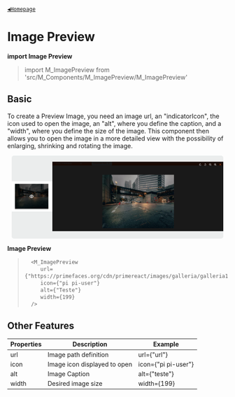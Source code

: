 [`◀️Homepage`](../../../README.md)

# **Image Preview**


**import Image Preview**
> import M_ImagePreview from 'src/M_Components/M_ImagePreview/M_ImagePreview'


## **Basic**
To create a Preview Image, you need an image url, an "indicatorIcon", the icon used to open the image, an "alt", where you define the caption, and a "width", where you define the size of the image. This component then allows you to open the image in a more detailed view with the possibility of enlarging, shrinking and rotating the image.

<div style="display: flex; justify-content: center; align-items: center; margin: 10px; background: #EBEDED; border-radius: 5px;">

![Alt text](../../../public/README/images/ImageView.png)

![Alt text](../../../public/README/images/ImagePreview.png)
    
</div>

**Image Preview**

>       <M_ImagePreview
>          url={"https://primefaces.org/cdn/primereact/images/galleria/galleria12.jpg"}
>          icon={"pi pi-user"}
>          alt={"Teste"}
>          width={199}
>       />


## **Other Features**

| Properties     | Description                                      | Example              |
| -------------- | ------------------------------------------------ | -------------------- |
| url            | Image path definition                            | url={"url"}          |
| icon           | Image icon displayed to open                     | icon={"pi pi-user"}  |
| alt            | Image Caption                                    | alt={"teste"}        |
| width          | Desired image size                               | width={199}          |
